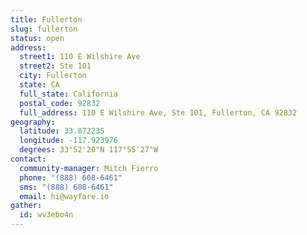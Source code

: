 ```yaml
---
title: Fullerton
slug: fullerton
status: open
address:
  street1: 110 E Wilshire Ave
  street2: Ste 101
  city: Fullerton
  state: CA
  full_state: California
  postal_code: 92832
  full_address: 110 E Wilshire Ave, Ste 101, Fullerton, CA 92832
geography:
  latitude: 33.872235
  longitude: -117.923976
  degrees: 33°52'20"N 117°55'27"W
contact:
  community-manager: Mitch Fierro
  phone: "(888) 608-6461"
  sms: "(888) 608-6461"
  email: hi@wayfare.io
gather:
  id: wv3ebo4n
---
```


